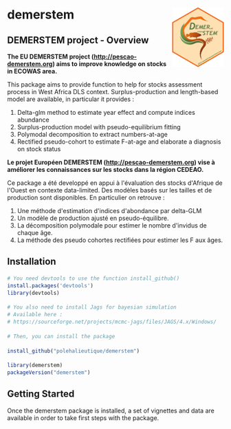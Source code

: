 # demerstem <img src="sticker_demerstem.png" alt="drawing" width="120" align="right"/></img>

## DEMERSTEM project - Overview

**The EU DEMERSTEM project (http://pescao-demerstem.org) aims to improve knowledge on stocks in ECOWAS area.**

This package aims to provide function to help for stocks assessment process in West Africa DLS context. 
Surplus-production and length-based model are available, in particular it provides : 
1. Delta-glm method to estimate year effect and compute indices abundance
2. Surplus-production model with pseudo-equilibrium fitting
3. Polymodal decomposition to extract numbers-at-age
4. Rectified pseudo-cohort to estimate F-at-age and elaborate a diagnosis on stock status 


**Le projet Européen DEMERSTEM (http://pescao-demerstem.org) vise à améliorer les connaissances sur les stocks dans la région CEDEAO.** 

Ce package a été developpé en appui à l'évaluation des stocks d'Afrique de l'Ouest en contexte data-limited.
Des modèles basés sur les tailles et de production sont disponibles. En particulier on retrouve : 
1. Une méthode d'estimation d'indices d'abondance par delta-GLM
2. Un modèle de production ajusté en pseudo-équilibre.
3. La décomposition polymodale pour estimer le nombre d'invidus de chaque âge.
4. La méthode des pseudo cohortes rectifiées pour estimer les F aux âges. 


## Installation

```r
# You need devtools to use the function install_github()
install.packages('devtools')
library(devtools)

# You also need to install Jags for bayesian simulation
# Available here :
# https://sourceforge.net/projects/mcmc-jags/files/JAGS/4.x/Windows/

# Then, you can install the package

install_github("polehalieutique/demerstem")

library(demerstem)
packageVersion("demerstem")
```

## Getting Started

Once the demerstem package is installed, a set of vignettes and data are available in order to take first steps with the package. 

